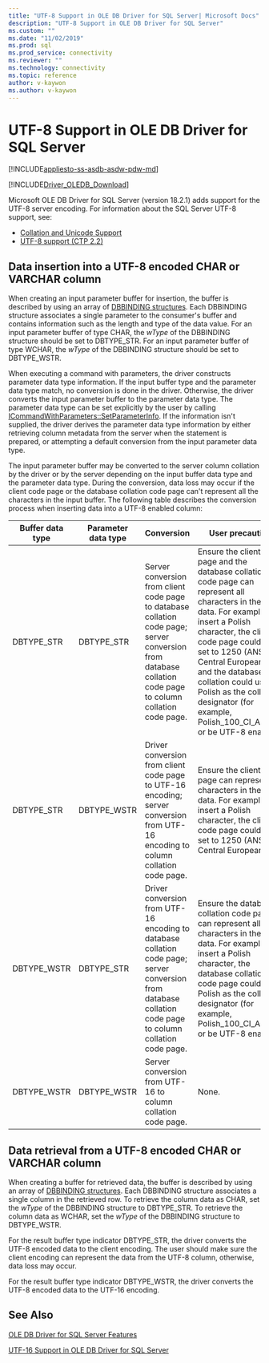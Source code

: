 ```yaml
---
title: "UTF-8 Support in OLE DB Driver for SQL Server| Microsoft Docs"
description: "UTF-8 Support in OLE DB Driver for SQL Server"
ms.custom: ""
ms.date: "11/02/2019"
ms.prod: sql
ms.prod_service: connectivity
ms.reviewer: ""
ms.technology: connectivity
ms.topic: reference
author: v-kaywon
ms.author: v-kaywon
---
```

# UTF-8 Support in OLE DB Driver for SQL Server
[!INCLUDE[appliesto-ss-asdb-asdw-pdw-md](../../../includes/appliesto-ss-asdb-asdw-pdw-md.md)]

[!INCLUDE[Driver_OLEDB_Download](../../../includes/driver_oledb_download.md)]

Microsoft OLE DB Driver for SQL Server (version 18.2.1) adds support for the UTF-8 server encoding. For information about the SQL Server UTF-8 support, see:
- [Collation and Unicode Support](../../../relational-databases/collations/collation-and-unicode-support.md)
- [UTF-8 support (CTP 2.2)](../../../sql-server/what-s-new-in-sql-server-ver15.md#utf-8-support-ctp-22)

## Data insertion into a UTF-8 encoded CHAR or VARCHAR column
When creating an input parameter buffer for insertion, the buffer is described by using an array of [DBBINDING structures](https://go.microsoft.com/fwlink/?linkid=2071182). Each DBBINDING structure associates a single parameter to the consumer's buffer and contains information such as the length and type of the data value. For an input parameter buffer of type CHAR, the *wType* of the DBBINDING structure should be set to DBTYPE_STR. For an input parameter buffer of type WCHAR, the *wType* of the DBBINDING structure should be set to DBTYPE_WSTR.

When executing a command with parameters, the driver constructs parameter data type information. If the input buffer type and the parameter data type match, no conversion is done in the driver. Otherwise, the driver converts the input parameter buffer to the parameter data type. The parameter data type can be set explicitly by the user by calling [ICommandWithParameters::SetParameterInfo](https://go.microsoft.com/fwlink/?linkid=2071577). If the information isn't supplied, the driver derives the parameter data type information by either retrieving column metadata from the server when the statement is prepared, or attempting a default conversion from the input parameter data type.

The input parameter buffer may be converted to the server column collation by the driver or by the server depending on the input buffer data type and the parameter data type. During the conversion, data loss may occur if the client code page or the database collation code page can't represent all the characters in the input buffer. The following table describes the conversion process when inserting data into a UTF-8 enabled column:

|Buffer data type|Parameter data type|Conversion|User precaution|
|---             |---                |---       |---            |
|DBTYPE_STR|DBTYPE_STR|Server conversion from client code page to database collation code page; server conversion from database collation code page to column collation code page.|Ensure the client code page and the database collation code page can represent all characters in the input data. For example, to insert a Polish character, the client code page could be set to 1250 (ANSI Central European), and the database collation could use Polish as the collation designator (for example, Polish_100_CI_AS_SC) or be UTF-8 enabled.|
|DBTYPE_STR|DBTYPE_WSTR|Driver conversion from client code page to UTF-16 encoding; server conversion from UTF-16 encoding to column collation code page.|Ensure the client code page can represent all characters in the input data. For example, to insert a Polish character, the client code page could be set to 1250 (ANSI Central European).|
|DBTYPE_WSTR|DBTYPE_STR|Driver conversion from UTF-16 encoding to database collation code page; server conversion from database collation code page to column collation code page.|Ensure the database collation code page can represent all characters in the input data. For example, to insert a Polish character, the database collation code page could use Polish as the collation designator (for example, Polish_100_CI_AS_SC) or be UTF-8 enabled.|
|DBTYPE_WSTR|DBTYPE_WSTR|Server conversion from UTF-16 to column collation code page.|None.|

## Data retrieval from a UTF-8 encoded CHAR or VARCHAR column
When creating a buffer for retrieved data, the buffer is described by using an array of [DBBINDING structures](https://go.microsoft.com/fwlink/?linkid=2071182). Each DBBINDING structure associates a single column in the retrieved row. To retrieve the column data as CHAR, set the *wType* of the DBBINDING structure to DBTYPE_STR. To retrieve the column data as WCHAR, set the *wType* of the DBBINDING structure to DBTYPE_WSTR.

For the result buffer type indicator DBTYPE_STR, the driver converts the UTF-8 encoded data to the client encoding. The user should make sure the client encoding can represent the data from the UTF-8 column, otherwise, data loss may occur.

For the result buffer type indicator DBTYPE_WSTR, the driver converts the UTF-8 encoded data to the UTF-16 encoding.
  
## See Also  
[OLE DB Driver for SQL Server Features](../../oledb/features/oledb-driver-for-sql-server-features.md) 

[UTF-16 Support in OLE DB Driver for SQL Server](../../oledb/features/utf-16-support-in-oledb-driver-for-sql-server.md)    
  
  
